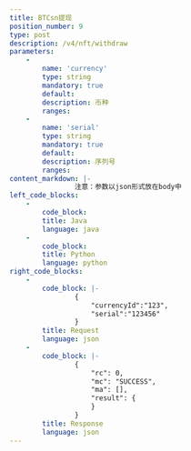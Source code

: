 ```yaml
---
title: BTCsn提现
position_number: 9
type: post
description: /v4/nft/withdraw
parameters:
    -
        name: 'currency'
        type: string
        mandatory: true
        default:
        description: 币种
        ranges:
    -
        name: 'serial'
        type: string
        mandatory: true
        default:
        description: 序列号
        ranges:
content_markdown: |-
                注意：参数以json形式放在body中
left_code_blocks:
    -
        code_block:
        title: Java
        language: java
    -
        code_block:
        title: Python
        language: python
right_code_blocks:
    -
        code_block: |-
                {
                    "currencyId":"123",
                    "serial":"123456"
                }
        title: Request
        language: json
    -
        code_block: |-
                {
                    "rc": 0,
                    "mc": "SUCCESS",
                    "ma": [],
                    "result": {      
                    }
                }
        title: Response
        language: json    
---
```

